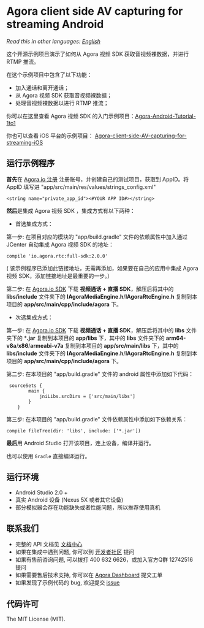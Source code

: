 # Agora client side AV capturing for streaming Android


*Read this in other languages: [English](README.md)*

这个开源示例项目演示了如何从 Agora 视频 SDK 获取音视频裸数据，并进行 RTMP 推流。

在这个示例项目中包含了以下功能：

- 加入通话和离开通话；
- 从 Agora 视频 SDK 获取音视频裸数据；
- 处理音视频裸数据以进行 RTMP 推流；

你可以在这里查看 Agora 视频 SDK 的入门示例项目：[Agora-Android-Tutorial-1to1](https://github.com/AgoraIO/Agora-Android-Tutorial-1to1)

你也可以查看 iOS 平台的示例项目： [Agora-client-side-AV-capturing-for-streaming-iOS](https://github.com/AgoraIO/Agora-client-side-AV-capturing-for-streaming-iOS)

## 运行示例程序
**首先**在 [Agora.io 注册](https://dashboard.agora.io/cn/signup/) 注册账号，并创建自己的测试项目，获取到 AppID。将 AppID 填写进 "app/src/main/res/values/strings_config.xml"

```
<string name="private_app_id"><#YOUR APP ID#></string>
```

**然后**是集成 Agora 视频 SDK ，集成方式有以下两种：

- 首选集成方式：

第一步: 在项目对应的模块的 "app/build.gradle" 文件的依赖属性中加入通过 JCenter 自动集成 Agora 视频 SDK 的地址：

```
compile 'io.agora.rtc:full-sdk:2.0.0'
```

( 该示例程序已添加此链接地址，无需再添加，如果要在自己的应用中集成 Agora 视频 SDK，添加链接地址是最重要的一步。）

第二步: 在 [Agora.io SDK](https://www.agora.io/cn/download/) 下载 **视频通话 + 直播 SDK**，解压后将其中的 **libs/include** 文件夹下的 **IAgoraMediaEngine.h**/**IAgoraRtcEngine.h** 复制到本项目的 **app/src/main/cpp/include/agora** 下。


- 次选集成方式：

第一步: 在 [Agora.io SDK](https://www.agora.io/cn/download/) 下载 **视频通话 + 直播 SDK**，解压后将其中的 **libs** 文件夹下的 ***.jar** 复制到本项目的 **app/libs** 下，其中的 **libs** 文件夹下的 **arm64-v8a**/**x86**/**armeabi-v7a** 复制到本项目的 **app/src/main/libs** 下，其中的 **libs/include** 文件夹下的 **IAgoraMediaEngine.h**/**IAgoraRtcEngine.h** 复制到本项目的 **app/src/main/cpp/include/agora** 下。


第二步: 在本项目的 "app/build.gradle" 文件的 android 属性中添加如下代码：
```
 sourceSets {
        main {
            jniLibs.srcDirs = ['src/main/libs']
        }
    }
```
第三步: 在本项目的 "app/build.gradle" 文件依赖属性中添加如下依赖关系：

```
compile fileTree(dir: 'libs', include: ['*.jar'])
```

**最后**用 Android Studio 打开该项目，连上设备，编译并运行。

也可以使用 `Gradle` 直接编译运行。

## 运行环境
- Android Studio 2.0 +
- 真实 Android 设备 (Nexus 5X 或者其它设备)
- 部分模拟器会存在功能缺失或者性能问题，所以推荐使用真机

## 联系我们

- 完整的 API 文档见 [文档中心](https://docs.agora.io/cn/)
- 如果在集成中遇到问题, 你可以到 [开发者社区](https://dev.agora.io/cn/) 提问
- 如果有售前咨询问题, 可以拨打 400 632 6626，或加入官方Q群 12742516 提问
- 如果需要售后技术支持, 你可以在 [Agora Dashboard](https://dashboard.agora.io) 提交工单
- 如果发现了示例代码的 bug, 欢迎提交 [issue](https://github.com/AgoraIO/Agora-client-side-AV-capturing-for-streaming-Android/issues)

## 代码许可

The MIT License (MIT).
